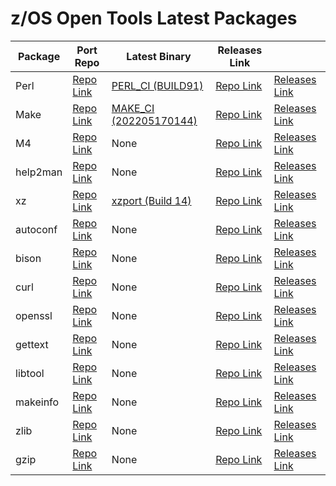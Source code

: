 # z/OS Open Tools Latest Packages
| Package | Port Repo | Latest Binary | Releases Link | |
|---|---|---|---|---|
|Perl| [Repo Link](https://github.com/ZOSOpenTools/perlport)| [PERL_CI (BUILD91)](https://github.com/ZOSOpenTools/perlport/releases/tag/PERL_CI_BUILD91)| [Repo Link](https://github.com/ZOSOpenTools/perlport)| [Releases Link](https://github.com/ZOSOpenTools/perlport/releases)|
|Make| [Repo Link](https://github.com/ZOSOpenTools/makeport)| [MAKE_CI (202205170144)](https://github.com/ZOSOpenTools/makeport/releases/tag/MAKE_CI_202205170144)| [Repo Link](https://github.com/ZOSOpenTools/makeport)| [Releases Link](https://github.com/ZOSOpenTools/makeport/releases)|
|M4| [Repo Link](https://github.com/ZOSOpenTools/m4port)| None| [Repo Link](https://github.com/ZOSOpenTools/m4port)| [Releases Link](https://github.com/ZOSOpenTools/m4port/releases)|
|help2man| [Repo Link](https://github.com/ZOSOpenTools/help2manport)| None| [Repo Link](https://github.com/ZOSOpenTools/help2manport)| [Releases Link](https://github.com/ZOSOpenTools/help2manport/releases)|
|xz| [Repo Link](https://github.com/ZOSOpenTools/xzport)| [xzport (Build 14)](https://github.com/ZOSOpenTools/xzport/releases/tag/xzport_14)| [Repo Link](https://github.com/ZOSOpenTools/xzport)| [Releases Link](https://github.com/ZOSOpenTools/xzport/releases)|
|autoconf| [Repo Link](https://github.com/ZOSOpenTools/autoconfport)| None| [Repo Link](https://github.com/ZOSOpenTools/autoconfport)| [Releases Link](https://github.com/ZOSOpenTools/autoconfport/releases)|
|bison| [Repo Link](https://github.com/ZOSOpenTools/bisonport)| None| [Repo Link](https://github.com/ZOSOpenTools/bisonport)| [Releases Link](https://github.com/ZOSOpenTools/bisonport/releases)|
|curl| [Repo Link](https://github.com/ZOSOpenTools/curlport)| None| [Repo Link](https://github.com/ZOSOpenTools/curlport)| [Releases Link](https://github.com/ZOSOpenTools/curlport/releases)|
|openssl| [Repo Link](https://github.com/ZOSOpenTools/opensslport)| None| [Repo Link](https://github.com/ZOSOpenTools/opensslport)| [Releases Link](https://github.com/ZOSOpenTools/opensslport/releases)|
|gettext| [Repo Link](https://github.com/ZOSOpenTools/gettextport)| None| [Repo Link](https://github.com/ZOSOpenTools/gettextport)| [Releases Link](https://github.com/ZOSOpenTools/gettextport/releases)|
|libtool| [Repo Link](https://github.com/ZOSOpenTools/libtoolport)| None| [Repo Link](https://github.com/ZOSOpenTools/libtoolport)| [Releases Link](https://github.com/ZOSOpenTools/libtoolport/releases)|
|makeinfo| [Repo Link](https://github.com/ZOSOpenTools/makeinfoport)| None| [Repo Link](https://github.com/ZOSOpenTools/makeinfoport)| [Releases Link](https://github.com/ZOSOpenTools/makeinfoport/releases)|
|zlib| [Repo Link](https://github.com/ZOSOpenTools/zlibport)| None| [Repo Link](https://github.com/ZOSOpenTools/zlibport)| [Releases Link](https://github.com/ZOSOpenTools/zlibport/releases)|
|gzip| [Repo Link](https://github.com/ZOSOpenTools/gzipport)| None| [Repo Link](https://github.com/ZOSOpenTools/gzipport)| [Releases Link](https://github.com/ZOSOpenTools/gzipport/releases)|
